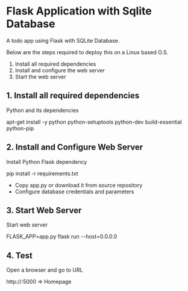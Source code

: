 # Flask Application with Sqlite Database

A todo app using Flask with SQLite Database.

Below are the steps required to deploy this on a Linux based O.S.

1. Install all required dependencies
2. Install and configure the web server
3. Start the web server

## 1. Install all required dependencies

Python and its dependencies

apt-get install -y python python-setuptools python-dev build-essential python-pip

## 2. Install and Configure Web Server

Install Python Flask dependency

pip install -r requirements.txt

- Copy app.py or download it from source repository
- Configure database credentials and parameters

## 3. Start Web Server

Start web server

FLASK_APP=app.py flask run --host=0.0.0.0

## 4. Test

Open a browser and go to URL

http://<IP>:5000 => Homepage
